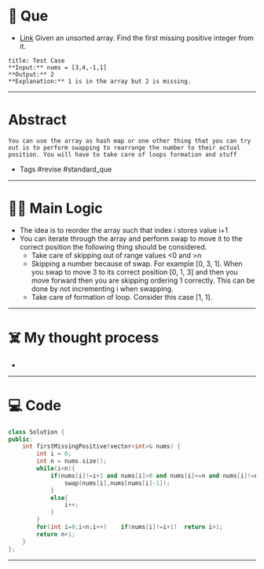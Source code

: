 # 🧩 Que
- [Link](https://leetcode.com/problems/first-missing-positive/)
Given an unsorted array. Find the first missing positive integer from it.
```ad-question
title: Test Case
**Input:** nums = [3,4,-1,1]
**Output:** 2
**Explanation:** 1 is in the array but 2 is missing.
```

---
# Abstract
```ad-abstract
You can use the array as hash map or one other thing that you can try out is to perform swapping to rearrange the number to their actual position. You will have to take care of loops formation and stuff
```

- Tags #revise #standard_que 
--- 
# 🕵️‍♂️ Main Logic
- The idea is to reorder the array such that index i stores value i+1
- You can iterate through the array and perform swap to move it to the correct position the following thing should be considered.
	- Take care of skipping out of range values <0 and >n
	- Skipping a number because of swap. For example [0, 3, 1]. When you swap to move 3 to its correct position [0, 1, 3] and then you move forward then you are skipping ordering 1 correctly. This can be done by not incrementing i when swapping.
	- Take care of formation of loop. Consider this case [1, 1].

---
# ☠️ My thought process
- 
---

# 💻 Code
```c++
class Solution {
public:
    int firstMissingPositive(vector<int>& nums) {
        int i = 0;
        int n = nums.size();
        while(i<n){
            if(nums[i]!=i+1 and nums[i]>0 and nums[i]<=n and nums[i]!=nums[nums[i]-1]){
                swap(nums[i],nums[nums[i]-1]);
            }
            else{
                i++;
            }
        }
        for(int i=0;i<n;i++)    if(nums[i]!=i+1)  return i+1;
        return n+1;
    }
};
```
---
